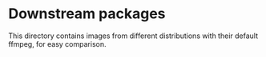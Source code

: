 # Downstream packages

This directory contains images from different distributions with their default ffmpeg, for easy comparison.
